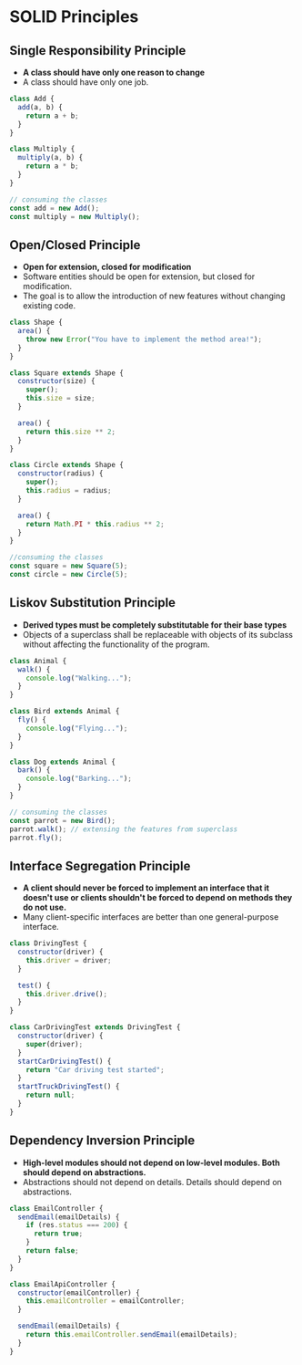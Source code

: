 # SOLID Principles

## Single Responsibility Principle

- **A class should have only one reason to change**
- A class should have only one job.

```js
class Add {
  add(a, b) {
    return a + b;
  }
}

class Multiply {
  multiply(a, b) {
    return a * b;
  }
}

// consuming the classes
const add = new Add();
const multiply = new Multiply();
```

## Open/Closed Principle

- **Open for extension, closed for modification**
- Software entities should be open for extension, but closed for modification.
- The goal is to allow the introduction of new features without changing existing code.

```js
class Shape {
  area() {
    throw new Error("You have to implement the method area!");
  }
}

class Square extends Shape {
  constructor(size) {
    super();
    this.size = size;
  }

  area() {
    return this.size ** 2;
  }
}

class Circle extends Shape {
  constructor(radius) {
    super();
    this.radius = radius;
  }

  area() {
    return Math.PI * this.radius ** 2;
  }
}

//consuming the classes
const square = new Square(5);
const circle = new Circle(5);
```

## Liskov Substitution Principle

- **Derived types must be completely substitutable for their base types**
- Objects of a superclass shall be replaceable with objects of its subclass without affecting the functionality of the program.

```js
class Animal {
  walk() {
    console.log("Walking...");
  }
}

class Bird extends Animal {
  fly() {
    console.log("Flying...");
  }
}

class Dog extends Animal {
  bark() {
    console.log("Barking...");
  }
}

// consuming the classes
const parrot = new Bird();
parrot.walk(); // extensing the features from superclass
parrot.fly();
```

## Interface Segregation Principle

- **A client should never be forced to implement an interface that it doesn't use or clients shouldn't be forced to depend on methods they do not use.**
- Many client-specific interfaces are better than one general-purpose interface.

```js
class DrivingTest {
  constructor(driver) {
    this.driver = driver;
  }

  test() {
    this.driver.drive();
  }
}

class CarDrivingTest extends DrivingTest {
  constructor(driver) {
    super(driver);
  }
  startCarDrivingTest() {
    return "Car driving test started";
  }
  startTruckDrivingTest() {
    return null;
  }
}
```

## Dependency Inversion Principle

- **High-level modules should not depend on low-level modules. Both should depend on abstractions.**
- Abstractions should not depend on details. Details should depend on abstractions.

```js
class EmailController {
  sendEmail(emailDetails) {
    if (res.status === 200) {
      return true;
    }
    return false;
  }
}

class EmailApiController {
  constructor(emailController) {
    this.emailController = emailController;
  }

  sendEmail(emailDetails) {
    return this.emailController.sendEmail(emailDetails);
  }
}
```

